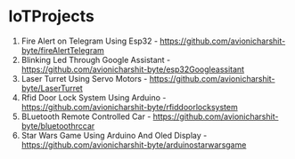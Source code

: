 # IoTProjects
1. Fire Alert on Telegram Using Esp32 - https://github.com/avionicharshit-byte/fireAlertTelegram
2. Blinking Led Through Google Assistant - https://github.com/avionicharshit-byte/esp32Googleassitant
4. Laser Turret Using Servo Motors - https://github.com/avionicharshit-byte/LaserTurret
5. Rfid Door Lock System Using Arduino - https://github.com/avionicharshit-byte/rfiddoorlocksystem
6. BLuetooth Remote Controlled Car - https://github.com/avionicharshit-byte/bluetoothrccar
7. Star Wars Game Using Arduino And Oled Display - https://github.com/avionicharshit-byte/arduinostarwarsgame
 
